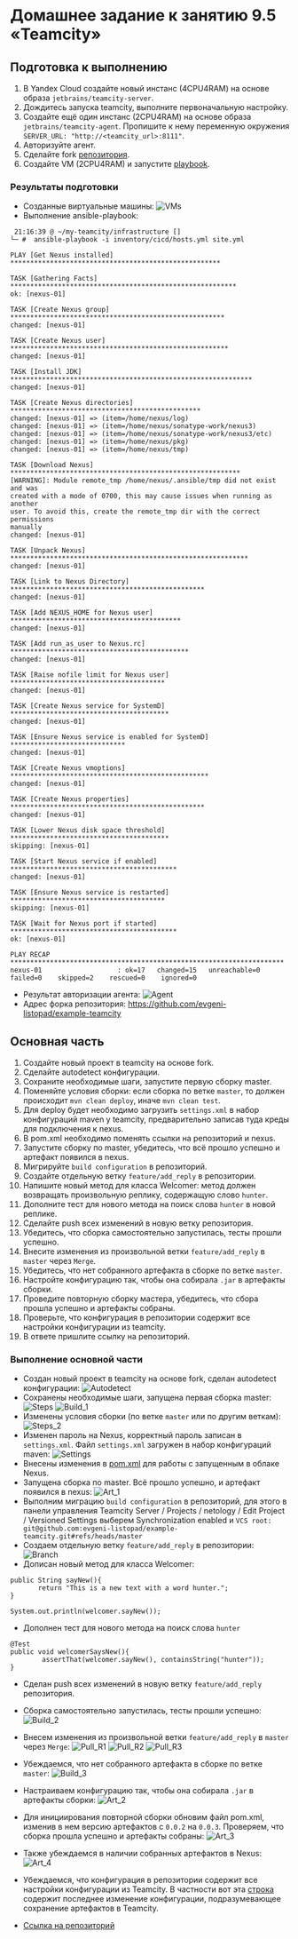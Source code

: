 # Домашнее задание к занятию 9.5 «Teamcity»

## Подготовка к выполнению

1. В Yandex Cloud создайте новый инстанс (4CPU4RAM) на основе образа `jetbrains/teamcity-server`.
2. Дождитесь запуска teamcity, выполните первоначальную настройку.
3. Создайте ещё один инстанс (2CPU4RAM) на основе образа `jetbrains/teamcity-agent`. Пропишите к нему переменную окружения `SERVER_URL: "http://<teamcity_url>:8111"`.
4. Авторизуйте агент.
5. Сделайте fork [репозитория](https://github.com/aragastmatb/example-teamcity).
6. Создайте VM (2CPU4RAM) и запустите [playbook](./infrastructure).

### Результаты подготовки
* Созданные виртуальные машины:
![VMs](./TASK_9.5/VMs_9.5.PNG)
* Выполнение ansible-playbook:
```
 21:16:39 @ ~/my-teamcity/infrastructure []
└─ #  ansible-playbook -i inventory/cicd/hosts.yml site.yml

PLAY [Get Nexus installed] *****************************************************

TASK [Gathering Facts] *********************************************************
ok: [nexus-01]

TASK [Create Nexus group] ******************************************************
changed: [nexus-01]

TASK [Create Nexus user] *******************************************************
changed: [nexus-01]

TASK [Install JDK] *************************************************************
changed: [nexus-01]

TASK [Create Nexus directories] ************************************************
changed: [nexus-01] => (item=/home/nexus/log)
changed: [nexus-01] => (item=/home/nexus/sonatype-work/nexus3)
changed: [nexus-01] => (item=/home/nexus/sonatype-work/nexus3/etc)
changed: [nexus-01] => (item=/home/nexus/pkg)
changed: [nexus-01] => (item=/home/nexus/tmp)

TASK [Download Nexus] **********************************************************
[WARNING]: Module remote_tmp /home/nexus/.ansible/tmp did not exist and was
created with a mode of 0700, this may cause issues when running as another
user. To avoid this, create the remote_tmp dir with the correct permissions
manually
changed: [nexus-01]

TASK [Unpack Nexus] ************************************************************
changed: [nexus-01]

TASK [Link to Nexus Directory] *************************************************
changed: [nexus-01]

TASK [Add NEXUS_HOME for Nexus user] *******************************************
changed: [nexus-01]

TASK [Add run_as_user to Nexus.rc] *********************************************
changed: [nexus-01]

TASK [Raise nofile limit for Nexus user] ***************************************
changed: [nexus-01]

TASK [Create Nexus service for SystemD] ****************************************
changed: [nexus-01]

TASK [Ensure Nexus service is enabled for SystemD] *****************************
changed: [nexus-01]

TASK [Create Nexus vmoptions] **************************************************
changed: [nexus-01]

TASK [Create Nexus properties] *************************************************
changed: [nexus-01]

TASK [Lower Nexus disk space threshold] ****************************************
skipping: [nexus-01]

TASK [Start Nexus service if enabled] ******************************************
changed: [nexus-01]

TASK [Ensure Nexus service is restarted] ***************************************
skipping: [nexus-01]

TASK [Wait for Nexus port if started] ******************************************
ok: [nexus-01]

PLAY RECAP *********************************************************************
nexus-01                   : ok=17   changed=15   unreachable=0    failed=0    skipped=2    rescued=0    ignored=0
```
* Результат авторизации агента:
![Agent](./TASK_9.5/Agent.PNG)
* Адрес форка репозитория: https://github.com/evgeni-listopad/example-teamcity

## Основная часть

1. Создайте новый проект в teamcity на основе fork.
2. Сделайте autodetect конфигурации.
3. Сохраните необходимые шаги, запустите первую сборку master.
4. Поменяйте условия сборки: если сборка по ветке `master`, то должен происходит `mvn clean deploy`, иначе `mvn clean test`.
5. Для deploy будет необходимо загрузить `settings.xml` в набор конфигураций maven у teamcity, предварительно записав туда креды для подключения к nexus.
6. В pom.xml необходимо поменять ссылки на репозиторий и nexus.
7. Запустите сборку по master, убедитесь, что всё прошло успешно и артефакт появился в nexus.
8. Мигрируйте `build configuration` в репозиторий.
9. Создайте отдельную ветку `feature/add_reply` в репозитории.
10. Напишите новый метод для класса Welcomer: метод должен возвращать произвольную реплику, содержащую слово `hunter`.
11. Дополните тест для нового метода на поиск слова `hunter` в новой реплике.
12. Сделайте push всех изменений в новую ветку репозитория.
13. Убедитесь, что сборка самостоятельно запустилась, тесты прошли успешно.
14. Внесите изменения из произвольной ветки `feature/add_reply` в `master` через `Merge`.
15. Убедитесь, что нет собранного артефакта в сборке по ветке `master`.
16. Настройте конфигурацию так, чтобы она собирала `.jar` в артефакты сборки.
17. Проведите повторную сборку мастера, убедитесь, что сбора прошла успешно и артефакты собраны.
18. Проверьте, что конфигурация в репозитории содержит все настройки конфигурации из teamcity.
19. В ответе пришлите ссылку на репозиторий.

### Выполнение основной части
* Создан новый проект в teamcity на основе fork, сделан autodetect конфигурации:
![Autodetect](./TASK_9.5/Autodetect.PNG)
* Сохранены необходимые шаги, запущена первая сборка master:
![Steps](./TASK_9.5/Steps.PNG)
![Build_1](./TASK_9.5/Build_1.PNG)
* Изменены условия сборки (по ветке `master` или по другим веткам):
![Steps_2](./TASK_9.5/Steps_2.PNG)
* Изменен пароль на Nexus, корректный пароль записан в `settings.xml`. Файл `settings.xml` загружен в набор конфигураций maven:
![Settings](./TASK_9.5/Settings.PNG)
* Внесены изменения в [pom.xml](https://github.com/evgeni-listopad/example-teamcity/blob/master/pom.xml) для работы с запущенным в облаке Nexus.
* Запущена сборка по master. Всё прошло успешно, и артефакт появился в nexus:
![Art_1](./TASK_9.5/Art_1.PNG)
* Выполним миграцию `build configuration` в репозиторий, для этого в панели управления Teamcity Server / Projects / netology / Edit Project / Versioned Settings выберем Synchronization enabled и 
`VCS root: git@github.com:evgeni-listopad/example-teamcity.git#refs/heads/master`
* Создаем отдельную ветку `feature/add_reply` в репозитории:
![Branch](./TASK_9.5/Branch.PNG)
* Дописан новый метод для класса Welcomer:
```
public String sayNew(){
       return "This is a new text with a word hunter.";
}
```
```
System.out.println(welcomer.sayNew());
```
* Дополнен тест для нового метода на поиск слова `hunter`
```
@Test
public void welcomerSaysNew(){
        assertThat(welcomer.sayNew(), containsString("hunter"));
}
```
* Сделан push всех изменений в новую ветку `feature/add_reply` репозитория.
* Сборка самостоятельно запустилась, тесты прошли успешно:
![Build_2](./TASK_9.5/Build_2.PNG)

* Внесем изменения из произвольной ветки `feature/add_reply` в `master` через `Merge`:
![Pull_R1](./TASK_9.5/Pull_R1.PNG)
![Pull_R2](./TASK_9.5/Pull_R2.PNG)
![Pull_R3](./TASK_9.5/Pull_R3.PNG)
* Убеждаемся, что нет собранного артефакта в сборке по ветке `master`:
![Build_3](./TASK_9.5/Build_3.PNG)
* Настраиваем конфигурацию так, чтобы она собирала `.jar` в артефакты сборки:
![Art_2](./TASK_9.5/Art_2.PNG)
* Для инициирования повторной сборки обновим файл pom.xml, изменив в нем версию артефактов с `0.0.2` на `0.0.3`.
Проверяем, что сборка прошла успешно и артефакты собраны:
![Art_3](./TASK_9.5/Art_3.PNG)
* Также убеждаемся в наличии собранных артефактов в Nexus:
![Art_4](./TASK_9.5/Art_4.PNG)
* Убеждаемся, что конфигурация в репозитории содержит все настройки конфигурации из Teamcity. В частности вот эта [строка](https://github.com/evgeni-listopad/example-teamcity/blob/master/.teamcity/Netology/buildTypes/Netology_Build.xml#L7) содержит последнее изменение конфигурации, подразумевающее сохранение артефактов в Teamcity.
* [Cсылка на репозиторий](https://github.com/evgeni-listopad/example-teamcity)

